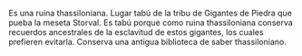 Es una ruina thassiloniana.
Lugar tabú de la tribu de Gigantes de Piedra que pueba la meseta Storval.
Es tabú porque como ruina thassiloniana conserva recuerdos ancestrales de la esclavitud de estos gigantes, los cuales prefieren evitarla.
Conserva una antigua biblioteca de saber thassiloniano.
